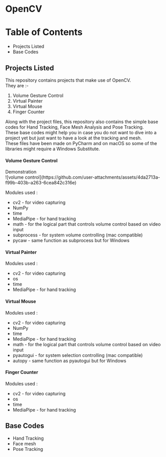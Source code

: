 # OpenCV

<h1>Table of Contents</h1>
<ul>
  <li>Projects Listed</li>
  <li>Base Codes</li>
</ul>
<h2>Projects Listed</h2>

This repository contains projects that make use of OpenCV. <br>
They are :- 
<ol>
  <li>Volume Gesture Control</li>
  <li>Virtual Painter</li>
  <li>Virtual Mouse</li>
  <li>Finger Counter</li>
</ol>
Along with the project files, this repository also contains the simple base codes for Hand Tracking, Face Mesh Analysis and Pose Tracking.<br>
These base codes might help you in case you do not want to dive into a project yet but just want to have a look at the tracking and mesh. <br>
These files have been made on PyCharm and on macOS so some of the libraries might require a Windows Substitute.
<h4>Volume Gesture Control</h4>
Demonstration <br>
![volume control](https://github.com/user-attachments/assets/4da2713a-f99b-403b-a263-6cea842c316e)
<br>

Modules used :
<ul>
  <li>cv2 - for video capturing </li>
  <li>NumPy</li>
  <li>time</li>
  <li>MediaPipe - for hand tracking</li>
  <li>math - for the logical part that controls volume control based on video input</li>
  <li>subprocess - for system volume controlling (mac compatible)</li>
  <li>pycaw - same function as subprocess but for Windows</li>
</ul>
<h4>Virtual Painter</h4>
Modules used :
<ul>
  <li>cv2 - for video capturing </li>
  <li>os</li>
  <li>time</li>
  <li>MediaPipe - for hand tracking</li>
</ul>
<h4>Virtual Mouse</h4>
Modules used :
<ul>
  <li>cv2 - for video capturing </li>
  <li>NumPy</li>
  <li>time</li>
  <li>MediaPipe - for hand tracking</li>
  <li>math - for the logical part that controls volume control based on video input</li>
  <li>pyautogui - for system selection controlling (mac compatible)</li>
  <li>autopy - same function as pyautogui but for Windows</li>
</ul>
<h4>Finger Counter</h4>
Modules used :
<ul>
  <li>cv2 - for video capturing </li>
  <li>os</li>
  <li>time</li>
  <li>MediaPipe - for hand tracking</li>
</ul>

<h2>Base Codes</h2>
<ul>
  <li>Hand Tracking</li>
  <li>Face mesh</li>
  <li>Pose Tracking</li>
</ul>
